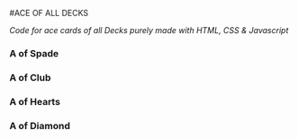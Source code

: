 #ACE OF ALL DECKS

_Code for ace cards of all Decks purely made with HTML, CSS & Javascript_


### A of Spade
### A of Club
### A of Hearts 
### A of Diamond